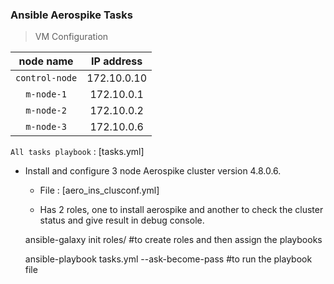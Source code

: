 ### Ansible Aerospike Tasks

> VM  Configuration

node name | IP address
:--: | :--:
`control-node` | 172.10.0.10
`m-node-1` | 172.10.0.1
`m-node-2` | 172.10.0.2
`m-node-3` | 172.10.0.6

`All tasks playbook` : [tasks.yml]

* Install and configure 3 node Aerospike cluster version 4.8.0.6.

    * File : [aero_ins_clusconf.yml]

    * Has 2 roles, one to install aerospike and another to check the cluster status and give result in debug console.

    ansible-galaxy init roles/<name of role> #to create roles and then assign the playbooks

    ansible-playbook tasks.yml --ask-become-pass #to run the playbook file